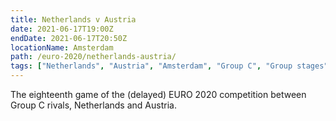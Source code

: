 ```yaml
---
title: Netherlands v Austria
date: 2021-06-17T19:00Z
endDate: 2021-06-17T20:50Z
locationName: Amsterdam
path: /euro-2020/netherlands-austria/
tags: ["Netherlands", "Austria", "Amsterdam", "Group C", "Group stages","EURO 2020"]
---
```


The eighteenth game of the (delayed) EURO 2020 competition between Group C rivals, Netherlands and Austria.